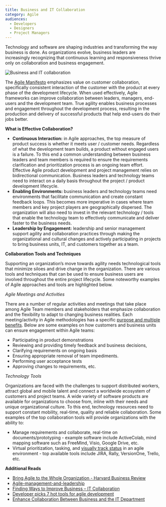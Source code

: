 ```yaml
---
title: Business and IT Collaboration
category: Agile
audiences:
  - Developers
  - Designers
  - Project Managers
---
```



Technology and software are shaping industries and transforming the way business is done. As organizations evolve, business leaders are increasingly recognizing that continuous learning and responsiveness thrive only on collaboration and business engagement.

<img src="{{ site.baseurl }}/assets/img/BusITCollaboration.png" 
  alt="Business and IT collaboration"
  class="guide-image">
  

The [Agile Manifesto](http://agilemanifesto.org/) emphasizes value on customer collaboration, specifically consistent interaction of the customer with the product at every phase of the development lifecycle. When used effectively, Agile frameworks can improve collaboration between leaders, managers, end-users and the development team. True agility enables business processes and engagement throughout the development process, resulting in the production and delivery of successful products that help end-users do their jobs better. 

**What is Effective Collaboration?**  
* **Continuous Interaction:** in Agile approaches, the top measure of product success is whether it meets user / customer needs. Regardless of what the development team builds, a product without engaged users is a failure. To this end a common understanding between business leaders and team members is required to ensure the requirements clarification and prioritization process is an ongoing team effort. Effective Agile product development and project management relies on bidirectional communication. Business leaders and technology teams need to interact on a daily basis throughout the project / product development lifecycle.  
* **Enabling Environments:** business leaders and technology teams need environments that facilitate communication and create constant feedback loops. This becomes more imperative in cases where team members and key project players are geographically dispersed. The organization will also need to invest in the relevant technology / tools that enable the technology team to effectively communicate and deliver faster to the business needs.
* **Leadership by Engagement:** leadership and senior management support agility and collaboration practices through making the organizational and cultural changes and actively participating in projects to bring business units, IT, and customers together as a team. 

**Collaboration Tools and Techniques**

Supporting an organization’s move towards agility needs technological tools that minimize siloes and drive change in the organization. There are various tools and techniques that can be used to ensure business users are involved throughout the entire project lifecycle. Some noteworthy examples of Agile approaches and tools are highlighted below.

   *Agile Meetings and Activities* 
   
   There are a number of regular activities and meetings that take place among Agile Team members and stakeholders that emphasize    collaboration and the flexibility to adapt to changing business realities. Each meeting/activity in Agile methodologies has a specific [purpose and multiple benefits](https://federalist.18f.gov/preview/GSA/cto-website/dev/guides/Agile_Meetings_Goals_and_Benefits/). Below are some examples on how customers and business units can ensure engagement within Agile teams:
* Participating in product demonstrations
* Reviewing and providing timely feedback and business decisions, 
* Clarifying requirements on ongoing basis
* Ensuring appropriate removal of team impediments.
* Performing user acceptance tests
* Approving changes to requirements, etc.

*Technology Tools*

Organizations are faced with the challenges to support distributed workers, attract global and mobile talent and connect a worldwide ecosystem of customers and project teams. A wide variety of software products are available for organizations to choose from, inline with their needs and unique organizational culture.  To this end, technology resources need to support constant mobility, real-time, quality and reliable collaboration.
Some examples of the top collaboration tools will provide organizations with the ability to:
* Manage requirements and collaborate, real-time on documents/prototyping - example software include ActiveColab, mind mapping software such as FreeMind, Visio, Google Drive, etc.
* Virtual prioritization, tasking, and [visually track status](https://federalist.18f.gov/preview/GSA/cto-website/dev/guides/visibility_and_status/) in an agile environment - top available tools include JIRA, Rally, VersionOne, Trello, etc. 

**Additional Reads**
* [Bring Agile to the Whole Organization - Harvard Business Review](https://hbr.org/2014/11/bring-agile-to-the-whole-organization)
* [Agile-management-and-leadership](http://searchsoftwarequality.techtarget.com/feature/FAQ-Agile-management-and-leadership)
* [Finding Ways to Improve Business – IT Collaboration](https://www.infoq.com/news/2013/06/improve-business-it-cooperation)
* [Developer picks 7 hot tools for agile development](http://searchsoftwarequality.techtarget.com/feature/FAQ-Agile-management-and-leadership)
* [Enhance Collaboration Between Business and the IT Department](http://www.cio.com/article/2445035/collaboration/enhance-collaboration-between-business-and-the-it-department.html)
